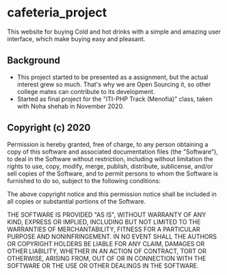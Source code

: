# cafeteria_project
This website for buying Cold and hot drinks with a simple and amazing user interface, which make buying easy and pleasant.

## Background
* This project started to be presented as a assignment, but the actual interest grew so much. That's why we are Open Sourcing it, so other college mates can contribute to its development.
* Started as final project for the "ITI-PHP Track (Menofia)" class, taken with Noha shehab in November 2020.

## Copyright (c) 2020 

Permission is hereby granted, free of charge, to any person obtaining a copy
of this software and associated documentation files (the "Software"), to deal
in the Software without restriction, including without limitation the rights
to use, copy, modify, merge, publish, distribute, sublicense, and/or sell
copies of the Software, and to permit persons to whom the Software is
furnished to do so, subject to the following conditions:

The above copyright notice and this permission notice shall be included in all
copies or substantial portions of the Software.

THE SOFTWARE IS PROVIDED "AS IS", WITHOUT WARRANTY OF ANY KIND, EXPRESS OR
IMPLIED, INCLUDING BUT NOT LIMITED TO THE WARRANTIES OF MERCHANTABILITY,
FITNESS FOR A PARTICULAR PURPOSE AND NONINFRINGEMENT. IN NO EVENT SHALL THE
AUTHORS OR COPYRIGHT HOLDERS BE LIABLE FOR ANY CLAIM, DAMAGES OR OTHER
LIABILITY, WHETHER IN AN ACTION OF CONTRACT, TORT OR OTHERWISE, ARISING FROM,
OUT OF OR IN CONNECTION WITH THE SOFTWARE OR THE USE OR OTHER DEALINGS IN THE
SOFTWARE.
